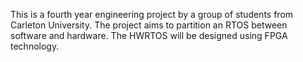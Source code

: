 This is a fourth year engineering project by a group of students from Carleton University. The project aims to partition an RTOS between software and hardware. The HWRTOS will be designed using FPGA technology.